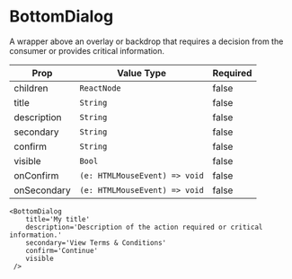 # BottomDialog
A wrapper above an overlay or backdrop that requires a decision from the consumer or provides critical information.

| Prop |  Value Type | Required |
| --- | --- | --- |
| children | `ReactNode` | false | 
| title | `String` | false | 
| description | `String` | false | 
| secondary | `String` | false | 
| confirm | `String` | false | 
| visible | `Bool` | false | 
| onConfirm | `(e: HTMLMouseEvent) => void` | false | 
| onSecondary | `(e: HTMLMouseEvent) => void` | false | 

```
<BottomDialog
    title='My title'
    description='Description of the action required or critical information.'
    secondary='View Terms & Conditions'
    confirm='Continue'
    visible
 />
```




